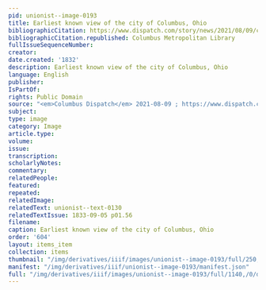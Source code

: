 ```yaml
---
pid: unionist--image-0193
title: Earliest known view of the city of Columbus, Ohio
bibliographicCitation: https://www.dispatch.com/story/news/2021/08/09/columbus-grew-major-transportation-routes-arrived-1830-s/5457101001/
bibliographicCitation.republished: Columbus Metropolitan Library
fullIssueSequenceNumber: 
creator: 
date.created: '1832'
description: Earliest known view of the city of Columbus, Ohio
language: English
publisher: 
IsPartOf: 
rights: Public Domain
source: "<em>Columbus Dispatch</em> 2021-08-09 ; https://www.dispatch.com/story/news/2021/08/09/columbus-grew-major-transportation-routes-arrived-1830-s/5457101001/"
subject: 
type: image
category: Image
article.type: 
volume: 
issue: 
transcription: 
scholarlyNotes: 
commentary: 
relatedPeople: 
featured: 
repeated: 
relatedImage: 
relatedText: unionist--text-0130
relatedTextIssue: 1833-09-05 p01.56
filename: 
caption: Earliest known view of the city of Columbus, Ohio
order: '604'
layout: items_item
collection: items
thumbnail: "/img/derivatives/iiif/images/unionist--image-0193/full/250,/0/default.jpg"
manifest: "/img/derivatives/iiif/unionist--image-0193/manifest.json"
full: "/img/derivatives/iiif/images/unionist--image-0193/full/1140,/0/default.jpg"
---
```


